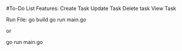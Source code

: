 #To-Do List
Features:
  Create Task
  Update Task
  Delete task
  View Task

Run File:
go build
go run main.go

or

go run main.go
